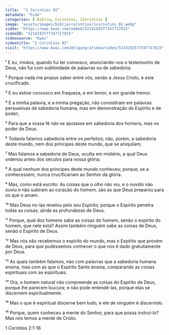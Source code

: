 ```yaml
---
title:  "1 Corintios 02"
metadate: "hide"
categories: [ Biblia, Corintios, 1Corintios ]
image: "assets/images/biblia/corintios/1corintios_02.webp"
video: "https://www.kwai.com/embed/5214192577347717815"
videoID: "5214192577347717815"
videosource: "Kwai"
videotitle: "1 Corintios 02"
visit: "https://www.kwai.com/@riquegratidao/video/5214192577347717815"
---
```




¹ E eu, irmãos, quando fui ter convosco, anunciando-vos o testemunho de Deus, não fui com sublimidade de palavras ou de sabedoria.

² Porque nada me propus saber entre vós, senão a Jesus Cristo, e este crucificado.

³ E eu estive convosco em fraqueza, e em temor, e em grande tremor.

⁴ E a minha palavra, e a minha pregação, não consistiram em palavras persuasivas de sabedoria humana, mas em demonstração do Espírito e de poder;

⁵ Para que a vossa fé não se apoiasse em sabedoria dos homens, mas no poder de Deus.

⁶ Todavia falamos sabedoria entre os perfeitos; não, porém, a sabedoria deste mundo, nem dos príncipes deste mundo, que se aniquilam;

⁷ Mas falamos a sabedoria de Deus, oculta em mistério, a qual Deus ordenou antes dos séculos para nossa glória;

⁸ A qual nenhum dos príncipes deste mundo conheceu; porque, se a conhecessem, nunca crucificariam ao Senhor da glória.

⁹ Mas, como está escrito: As coisas que o olho não viu, e o ouvido não ouviu e não subiram ao coração do homem, são as que Deus preparou para os que o amam.

¹⁰ Mas Deus no-las revelou pelo seu Espírito; porque o Espírito penetra todas as coisas, ainda as profundezas de Deus.

¹¹ Porque, qual dos homens sabe as coisas do homem, senão o espírito do homem, que nele está? Assim também ninguém sabe as coisas de Deus, senão o Espírito de Deus.

¹² Mas nós não recebemos o espírito do mundo, mas o Espírito que provém de Deus, para que pudéssemos conhecer o que nos é dado gratuitamente por Deus.

¹³ As quais também falamos, não com palavras que a sabedoria humana ensina, mas com as que o Espírito Santo ensina, comparando as coisas espirituais com as espirituais.

¹⁴ Ora, o homem natural não compreende as coisas do Espírito de Deus, porque lhe parecem loucura; e não pode entendê-las, porque elas se discernem espiritualmente.

¹⁵ Mas o que é espiritual discerne bem tudo, e ele de ninguém é discernido.

¹⁶ Porque, quem conheceu a mente do Senhor, para que possa instruí-lo? Mas nós temos a mente de Cristo. 


1 Coríntios 2:1-16


